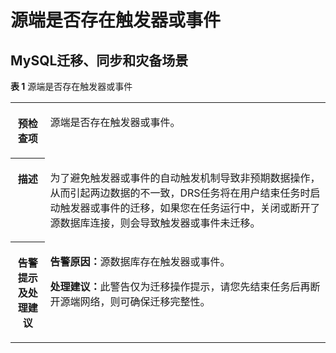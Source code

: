 # 源端是否存在触发器或事件<a name="drs_15_0021"></a>

## MySQL迁移、同步和灾备场景<a name="section185624434491"></a>

**表 1**  源端是否存在触发器或事件

<a name="table256284344910"></a>
<table><tbody><tr id="row956324344914"><th class="firstcol" valign="top" width="11%" id="mcps1.2.3.1.1"><p id="p11563194354912"><a name="p11563194354912"></a><a name="p11563194354912"></a><strong id="b11563194310496"><a name="b11563194310496"></a><a name="b11563194310496"></a>预检查项</strong></p>
</th>
<td class="cellrowborder" valign="top" width="89%" headers="mcps1.2.3.1.1 "><p id="p10563943204918"><a name="p10563943204918"></a><a name="p10563943204918"></a>源端是否存在触发器或事件。</p>
</td>
</tr>
<tr id="row5563134316493"><th class="firstcol" valign="top" width="11%" id="mcps1.2.3.2.1"><p id="p13563164364911"><a name="p13563164364911"></a><a name="p13563164364911"></a><strong id="b10563204394914"><a name="b10563204394914"></a><a name="b10563204394914"></a>描述</strong></p>
</th>
<td class="cellrowborder" valign="top" width="89%" headers="mcps1.2.3.2.1 "><p id="p4563743174914"><a name="p4563743174914"></a><a name="p4563743174914"></a>为了避免触发器或事件的自动触发机制导致非预期数据操作，从而引起两边数据的不一致，DRS任务将在用户结束任务时启动触发器或事件的迁移，如果您在任务运行中，关闭或断开了源数据库连接，则会导致触发器或事件未迁移。</p>
</td>
</tr>
<tr id="row756304384919"><th class="firstcol" valign="top" width="11%" id="mcps1.2.3.3.1"><p id="p856394384913"><a name="p856394384913"></a><a name="p856394384913"></a><strong id="b9563104334910"><a name="b9563104334910"></a><a name="b9563104334910"></a>告警提示及<strong id="b956324318499"><a name="b956324318499"></a><a name="b956324318499"></a>处理建议</strong></strong></p>
</th>
<td class="cellrowborder" valign="top" width="89%" headers="mcps1.2.3.3.1 "><p id="p132701316144117"><a name="p132701316144117"></a><a name="p132701316144117"></a><strong id="b83872023184112"><a name="b83872023184112"></a><a name="b83872023184112"></a>告警原因：</strong>源数据库存在触发器或事件。</p>
<p id="p162707168418"><a name="p162707168418"></a><a name="p162707168418"></a><strong id="b515571214415"><a name="b515571214415"></a><a name="b515571214415"></a>处理建议：</strong>此警告仅为迁移操作提示，请您先结束任务后再断开源端网络，则可确保迁移完整性。</p>
</td>
</tr>
</tbody>
</table>

